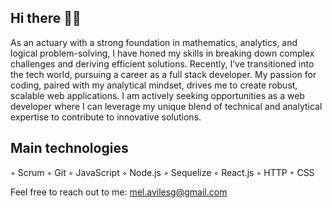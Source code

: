 ## Hi there 👋:blush:

As an actuary with a strong foundation in mathematics, analytics, and logical problem-solving, I have honed my skills in breaking down complex challenges and deriving efficient solutions. Recently, I’ve transitioned into the tech world, pursuing a career as a full stack developer. My passion for coding, paired with my analytical mindset, drives me to create robust, scalable web applications. I am actively seeking opportunities as a web developer where I can leverage my unique blend of technical and analytical expertise to contribute to innovative solutions.

## Main technologies

◦ Scrum
◦ Git
◦ JavaScript
◦ Node.js
◦ Sequelize
◦ React.js
◦ HTTP
◦ CSS

Feel free to reach out to me: mel.avilesg@gmail.com
<!--
**MeliAviles/MeliAviles** is a ✨ _special_ ✨ repository because its `README.md` (this file) appears on your GitHub profile.

Here are some ideas to get you started:

- 🔭 I’m currently working on ...
- 🌱 I’m currently learning ...
- 👯 I’m looking to collaborate on ...
- 🤔 I’m looking for help with ...
- 💬 Ask me about ...
- 📫 How to reach me: ...
- 😄 Pronouns: ...
- ⚡ Fun fact: ...
-->
